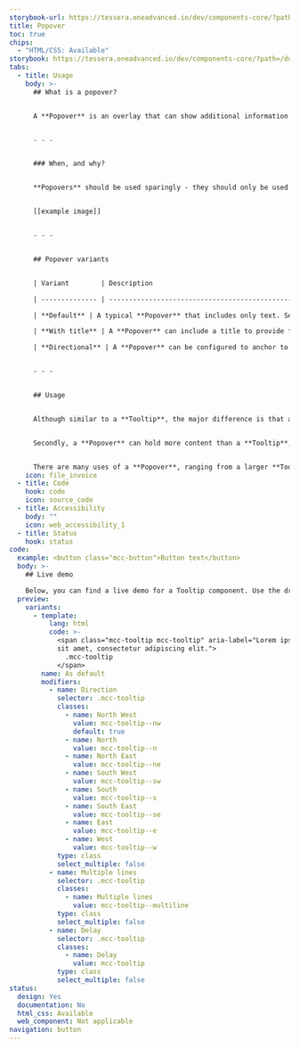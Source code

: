 ```yaml
---
storybook-url: https://tessera.oneadvanced.io/dev/components-core/?path=/docs/html-button--as-default
title: Popover
toc: true
chips:
  - "HTML/CSS: Available"
storybook: https://tessera.oneadvanced.io/dev/components-core/?path=/docs/html-tooltip--with-direction
tabs:
  - title: Usage
    body: >-
      ## What is a popover?


      A **Popover** is an overlay that can show additional information to the user - however, it does differ from a [**Tooltip**](/components/Tooltip). A **Popover** will typically be reserved for information that goes above-and-beyond what would normally be shown in a **Tooltip**.


      - - -


      ### When, and why?


      **Popovers** should be used sparingly - they should only be used when you need to display non-critical information that will aid the user's decision making. For example, you could add a **Popover** to an [**Avatar**](/components/avatar) to show a user's full name and job title:


      [[example image]]


      - - -


      ## Popover variants


      | Variant        | Description                                                                       | Example                                                                                                     |

      | -------------- | --------------------------------------------------------------------------------- | ----------------------------------------------------------------------------------------------------------- |

      | **Default** | A typical **Popover** that includes only text. Select the button to make the **Popover** appear. | [[awaiting dev]] |

      | **With title** | A **Popover** can include a title to provide further supporting information to the main body content of the **Popover** - note that a **Popover** can only have a single title. | [[awaiting dev]] |

      | **Directional** | A **Popover** can be configured to anchor to different parts of the trigger - for example, you could make it appear in the top-left or bottom-right of a button. | [[awaiting dev]] [[awaiting dev]] |


      - - -


      ## Usage


      Although similar to a **Tooltip**, the major difference is that a **Popover** must be triggered and dismissed by a click. The trigger could be a something like a button or an image, but the **Popover** would never appear by simply hovering over the item.


      Secondly, a **Popover** can hold more content than a **Tooltip**, although it should never be over-populated or over-used. The content in a **Popover** should be seen as ‘additional information’ and not crucial to the user's decision-making. A **Popover** should only ever *add* to the user's experience, and never be a requirement. They are the cherry that you add on top of the cake, not the batter.


      There are many uses of a **Popover**, ranging from a larger **Tooltip** to a **Popover** that contains additional HTML content. It is also possible to trigger a **Popover** on the client of an element and to position a **Popover** to appear either at the top or bottom and left or right of the trigger using the `placement` attribute.
    icon: file_invoice
  - title: Code
    hook: code
    icon: source_code
  - title: Accessibility
    body: ""
    icon: web_accessibility_1
  - title: Status
    hook: status
code:
  example: <button class="mcc-button">Button text</button>
  body: >-
    ## Live demo

    Below, you can find a live demo for a Tooltip component. Use the drop-down menus and radio buttons to view the different Tooltip Types and Variants.
  preview:
    variants:
      - template:
          lang: html
          code: >-
            <span class="mcc-tooltip mcc-tooltip" aria-label="Lorem ipsum dolor
            sit amet, consectetur adipiscing elit.">
              .mcc-tooltip
            </span>
        name: As default
        modifiers:
          - name: Direction
            selector: .mcc-tooltip
            classes:
              - name: North West
                value: mcc-tooltip--nw
                default: true
              - name: North
                value: mcc-tooltip--n
              - name: North East
                value: mcc-tooltip--ne
              - name: South West
                value: mcc-tooltip--sw
              - name: South
                value: mcc-tooltip--s
              - name: South East
                value: mcc-tooltip--se
              - name: East
                value: mcc-tooltip--e
              - name: West
                value: mcc-tooltip--w
            type: class
            select_multiple: false
          - name: Multiple lines
            selector: .mcc-tooltip
            classes:
              - name: Multiple lines
                value: mcc-tooltip--multiline
            type: class
            select_multiple: false
          - name: Delay
            selector: .mcc-tooltip
            classes:
              - name: Delay
                value: mcc-tooltip
            type: class
            select_multiple: false
status:
  design: Yes
  documentation: No
  html_css: Available
  web_component: Not applicable
navigation: button
---
```

